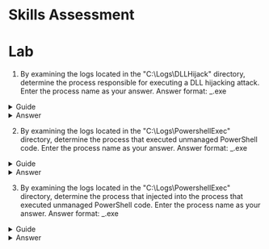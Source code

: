# Skills Assessment

# Lab

1. By examining the logs located in the "C:\Logs\DLLHijack" directory, determine the process responsible for executing a DLL hijacking attack. Enter the process name as your answer. Answer format: \_.exe

<details>
<summary>Guide</summary>

Get-WinEvent allows for fast iterations on queries and also easy data output, which is useful for analysis in other tools. Let's use it to find the executable responsible.

We at least know to start with:

```ps
Get-WinEvent -Path 'C:\Logs\DLLHijack\DLLHijack.evtx' | Select-Object TimeCreated, ID, ProviderName, LevelDisplayName, Message > output.txt
```

We need to know something about DLL hijacking to narrow down results. We know the EventID for image loading (?) is `7`. Our query becomes:

```ps
Get-WinEvent -Path 'C:\Logs\DLLHijack\DLLHijack.evtx' | Where-Object { $_.ID -eq 7 } | Select-Object TimeCreated, ID, ProviderName, LevelDisplayName, Message > output.txt
```

The module mentions:

```
The event log contains the DLL's signing status (in this case, it is Microsoft-signed), the process or image responsible for loading the DLL, and the specific DLL that was loaded. In our example, we observe that "MMC.exe" loaded "psapi.dll", which is also Microsoft-signed. Both files are located in the System32 directory.
```

It seems like images loading from the Sys32 directory are most likely safe. Also the dll-hijack demo from that modules requires us to use images outside of sys32. Let's only look for images loaded outside of sys32.

```ps
Get-WinEvent -Path 'C:\Logs\DLLHijack\DLLHijack.evtx' | Where-Object { $_.ID -eq 7 -and $_.Message -notmatch "ImageLoaded: C:\\Windows\\System32\\" } | Select-Object TimeCreated, ID, ProviderName, LevelDisplayName, Message > output.txt
```

This will get you some dozen results. You'll see many are false positives from `C:\Program Files (x86)\Microsoft\`. You could
filter to also exclude this directory, but even without it you can scroll around a bit and find an event that's the exception.

</details>
<details>
<summary>Answer</summary>
Dism.exe
</details>

2. By examining the logs located in the "C:\Logs\PowershellExec" directory, determine the process that executed unmanaged PowerShell code. Enter the process name as your answer. Answer format: \_.exe

<details>
<summary>Guide</summary>

Similar to part 1, let's look back at what the module says about unmanaged processes.

```
C# is considered a "managed" language, meaning it requires a backend runtime to execute its code. The Common Language Runtime (CLR) serves as this runtime environment. Managed code does not directly run as assembly; instead, it is compiled into a bytecode format that the runtime processes and executes. Consequently, a managed process relies on the CLR to execute C# code.

The presence of "Microsoft .NET Runtime...", clr.dll, and clrjit.dll should attract our attention. These 2 DLLs are used when C# code is ran as part of the runtime to execute the bytecode. If we observe these DLLs loaded in processes that typically do not require them, it suggests a potential execute-assembly or unmanaged PowerShell injection attack.
```

We'll try to target these dll's to narrow down our results.

```ps
Get-WinEvent -Path 'C:\Logs\PowershellExec\PowershellExec.evtx' -Oldest | Where-Object { $_.ID -eq 7 -and $_.Message -like "*clrjit.dll*"} | Select-Object TimeCreated, ID, ProviderName, LevelDisplayName, Message > output.txt
```

You'll have two results. One is a shell that loaded the dll, the other is program that loaded the dll. The flag is this program.

</details>
<details>
<summary>Answer</summary>
Calculator.exe
</details>

3. By examining the logs located in the "C:\Logs\PowershellExec" directory, determine the process that injected into the process that executed unmanaged PowerShell code. Enter the process name as your answer. Answer format: \_.exe

<details>
<summary>Guide</summary>

I found this one difficult. The tooling became very slow and it was harder to iterate on queries.

Knowing that we're looking for the parent process of `Calculator.exe` from problem 2, I first tried experimenting with the following query, using variations of `Calculator.exe`

```ps
Get-WinEvent -Path 'C:\Logs\PowershellExec\PowershellExec.evtx' -Oldest | Where-Object { $_.ID -eq 7 -and $_.Message -like "*Calculator.exe*"} | Select-Object TimeCreated, ID, ProviderName, LevelDisplayName, Message > output.txt
```

I was getting no results from this, at least no timely results. After some hours no luck, I looked online for help and find [this](https://forum.hackthebox.com/t/windows-event-logs-finding-evil-mini-module/301639), which recommended looking at the `CreateRemoteThread` events (EventId is 8).

```ps
Get-WinEvent -Path 'C:\Logs\PowershellExec\PowershellExec.evtx' -Oldest | Where-Object { $_.ID -eq 8 -and $_.Message -like "*Calculator.exe*"} | Select-Object TimeCreated, ID, ProviderName, LevelDisplayName, Message > output.txt
```

This gave me two relevant results, both mentioning Calculator.exe and another executable. The other is the flag.

</details>
<details>
<summary>Answer</summary>
rundll32.exe
</details>
